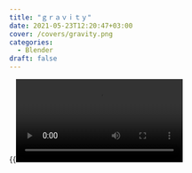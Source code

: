 ```yaml
---
title: "ｇｒａｖｉｔｙ"
date: 2021-05-23T12:20:47+03:00
cover: /covers/gravity.png
categories:
  - Blender
draft: false
---
```


{{<video src="gravity.mp4">}}
Made with Blender using cycles and Davinci Resolve in 2 days.   
_something’s wrong here_